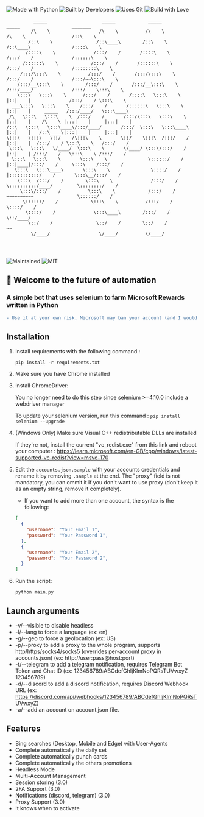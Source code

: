 ![Made with Python](https://forthebadge.com/images/badges/made-with-python.svg)
![Built by Developers](http://ForTheBadge.com/images/badges/built-by-developers.svg)
![Uses Git](http://ForTheBadge.com/images/badges/uses-git.svg)
![Build with Love](http://ForTheBadge.com/images/badges/built-with-love.svg)

```ascii                                                                                                                
          _____                    _____            _____                    _____                   _______         
         /\    \                  /\    \          /\    \                  /\    \                 /::\    \        
        /::\    \                /::\____\        /::\    \                /::\____\               /::::\    \       
       /::::\    \              /:::/    /       /::::\    \              /:::/    /              /::::::\    \      
      /::::::\    \            /:::/    /       /::::::\    \            /:::/    /              /::::::::\    \     
     /:::/\:::\    \          /:::/    /       /:::/\:::\    \          /:::/    /              /:::/~~\:::\    \    
    /:::/__\:::\    \        /:::/    /       /:::/__\:::\    \        /:::/____/              /:::/    \:::\    \   
    \:::\   \:::\    \      /:::/    /       /::::\   \:::\    \       |::|    |              /:::/    / \:::\    \  
  ___\:::\   \:::\    \    /:::/    /       /::::::\   \:::\    \      |::|    |     _____   /:::/____/   \:::\____\ 
 /\   \:::\   \:::\    \  /:::/    /       /:::/\:::\   \:::\    \     |::|    |    /\    \ |:::|    |     |:::|    |
/::\   \:::\   \:::\____\/:::/____/       /:::/  \:::\   \:::\____\    |::|    |   /::\____\|:::|____|     |:::|    |
\:::\   \:::\   \::/    /\:::\    \       \::/    \:::\  /:::/    /    |::|    |  /:::/    / \:::\    \   /:::/    / 
 \:::\   \:::\   \/____/  \:::\    \       \/____/ \:::\/:::/    /     |::|    | /:::/    /   \:::\    \ /:::/    /  
  \:::\   \:::\    \       \:::\    \               \::::::/    /      |::|____|/:::/    /     \:::\    /:::/    /   
   \:::\   \:::\____\       \:::\    \               \::::/    /       |:::::::::::/    /       \:::\__/:::/    /    
    \:::\  /:::/    /        \:::\    \              /:::/    /        \::::::::::/____/         \::::::::/    /     
     \:::\/:::/    /          \:::\    \            /:::/    /          ~~~~~~~~~~                \::::::/    /      
      \::::::/    /            \:::\    \          /:::/    /                                      \::::/    /       
       \::::/    /              \:::\____\        /:::/    /                                        \::/____/        
        \::/    /                \::/    /        \::/    /                                          ~~              
         \/____/                  \/____/          \/____/                                                           
                                                                                                                     
                                           
  
```

![Maintained](https://img.shields.io/badge/Maintained%3F-yes-green.svg?style=for-the-badge)
![MIT](https://img.shields.io/badge/License-MIT-blue.svg?style=for-the-badge)

## :wave: Welcome to the future of automation

### A simple bot that uses selenium to farm Microsoft Rewards written in Python

```diff
- Use it at your own risk, Microsoft may ban your account (and I would not be responsible for it)
```

## Installation

1. Install requirements with the following command :

   `pip install -r requirements.txt`

2. Make sure you have Chrome installed

3. ~~Install ChromeDriver:~~

   You no longer need to do this step since selenium >=4.10.0 include a webdriver manager

   To update your selenium version, run this command : `pip install selenium --upgrade`

4. (Windows Only) Make sure Visual C++ redistributable DLLs are installed

   If they're not, install the current "vc_redist.exe" from this link and reboot your computer : https://learn.microsoft.com/en-GB/cpp/windows/latest-supported-vc-redist?view=msvc-170

5. Edit the `accounts.json.sample` with your accounts credentials and rename it by removing `.sample` at the end. The "proxy" field is not mandatory, you can ommit it if you don't want to use proxy (don't keep it as an empty string, remove it completely).

   - If you want to add more than one account, the syntax is the following:

   ```json
   [
     {
       "username": "Your Email 1",
       "password": "Your Password 1",
     },
     {
       "username": "Your Email 2",
       "password": "Your Password 2",
     }
   ]
   ```

6. Run the script:

   `python main.py`

## Launch arguments

- -v/--visible to disable headless
- -l/--lang to force a language (ex: en)
- -g/--geo to force a geolocation (ex: US)
- -p/--proxy to add a proxy to the whole program, supports http/https/socks4/socks5 (overrides per-account proxy in accounts.json) (ex: http://user:pass@host:port)
- -t/--telegram to add a telegram notification, requires Telegram Bot Token and Chat ID (ex: 123456789:ABCdefGhIjKlmNoPQRsTUVwxyZ 123456789)
- -d/--discord to add a discord notification, requires Discord Webhook URL (ex: https://discord.com/api/webhooks/123456789/ABCdefGhIjKlmNoPQRsTUVwxyZ)
- -a/--add an account on account.json file.

## Features

- Bing searches (Desktop, Mobile and Edge) with User-Agents
- Complete automatically the daily set
- Complete automatically punch cards
- Complete automatically the others promotions
- Headless Mode
- Multi-Account Management
- Session storing (3.0)
- 2FA Support (3.0)
- Notifications (discord, telegram) (3.0)
- Proxy Support (3.0)
- It knows when to activate 

